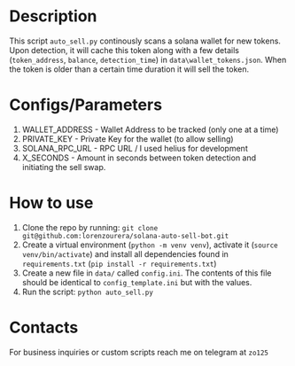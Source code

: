 # Description

This script `auto_sell.py` continously scans a solana wallet for new tokens. Upon detection, it will cache this token along with a few details (`token_address`, `balance`, `detection_time`) in `data\wallet_tokens.json`. When the token is older than a certain time duration it will sell the token.

# Configs/Parameters

1. WALLET_ADDRESS - Wallet Address to be tracked (only one at a time)
2. PRIVATE_KEY - Private Key for the wallet (to allow selling)
3. SOLANA_RPC_URL - RPC URL / I used helius for development
4. X_SECONDS - Amount in seconds between token detection and initiating the sell swap.


# How to use
1. Clone the repo by running: `git clone git@github.com:lorenzourera/solana-auto-sell-bot.git`
2. Create a virtual environment (`python -m venv venv`), activate it (`source venv/bin/activate`) and install all dependencies found in `requirements.txt` (`pip install -r requirements.txt`)
3. Create a new file in `data/` called `config.ini`. The contents of this file should be identical to `config_template.ini` but with the values.
4. Run the script: `python auto_sell.py`



# Contacts
For business inquiries or custom scripts reach me on telegram at `zo125`
